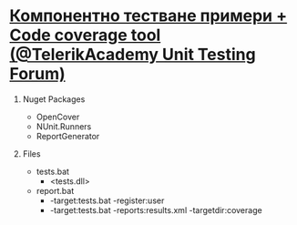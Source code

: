 # [Компонентно тестване примери + Code coverage tool (@TelerikAcademy Unit Testing Forum) ](https://telerikacademy.com/Forum/Questions/197396/%D0%9A%D0%BE%D0%BC%D0%BF%D0%BE%D0%BD%D0%B5%D0%BD%D1%82%D0%BD%D0%BE-%D1%82%D0%B5%D1%81%D1%82%D0%B2%D0%B0%D0%BD%D0%B5-%D0%BF%D1%80%D0%B8%D0%BC%D0%B5%D1%80%D0%B8-Code-coverage-tool)

1. Nuget Packages
   - OpenCover
   - NUnit.Runners
   - ReportGenerator

2. Files
   - tests.bat 
      - <path to Nunit console runner> <tests.dll>
   - report.bat
      - <path to OpenCover> -target:tests.bat -register:user
      - <path to ReportGenerator> -target:tests.bat -reports:results.xml -targetdir:coverage
    


